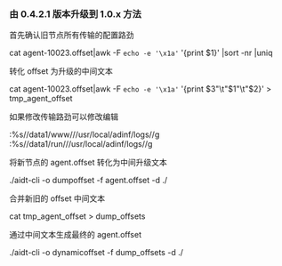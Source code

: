 ### 由 0.4.2.1 版本升级到 1.0.x 方法

首先确认旧节点所有传输的配置路劲

cat agent-10023.offset|awk -F `echo -e '\x1a'` '{print $1}'    |sort -nr |uniq

转化 offset 为升级的中间文本

cat agent-10023.offset|awk -F `echo -e '\x1a'` '{print $3"\t"$1"\t"$2}' > tmp_agent_offset

如果修改传输路劲可以修改编辑

:%s/\/data1\/www\//\/usr\/local\/adinf\/logs\//g
:%s/\/data1\/run\//\/usr\/local\/adinf\/logs\//g

将新节点的 agent.offset  转化为中间升级文本 

./aidt-cli -o dumpoffset -f agent.offset -d ./

合并新旧的 offset 中间文本

cat tmp_agent\_offset > dump\_offsets

通过中间文本生成最终的 agent.offset

./aidt-cli  -o dynamicoffset  -f dump_offsets -d ./
